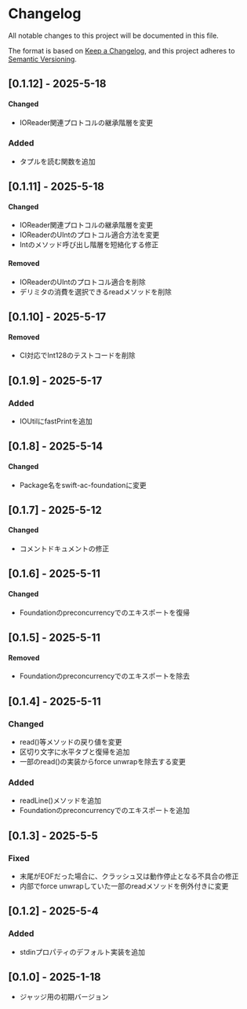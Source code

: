 # Changelog

All notable changes to this project will be documented in this file.

The format is based on [Keep a Changelog](https://keepachangelog.com/en/1.0.0/),
and this project adheres to [Semantic Versioning](https://semver.org/spec/v2.0.0.html).

## [0.1.12] - 2025-5-18
#### Changed
- IOReader関連プロトコルの継承階層を変更
### Added
- タプルを読む関数を追加

## [0.1.11] - 2025-5-18
#### Changed
- IOReader関連プロトコルの継承階層を変更
- IOReaderのUIntのプロトコル適合方法を変更
- Intのメソッド呼び出し階層を短絡化する修正
#### Removed
- IOReaderのUIntのプロトコル適合を削除
- デリミタの消費を選択できるreadメソッドを削除

## [0.1.10] - 2025-5-17
#### Removed
- CI対応でInt128のテストコードを削除

## [0.1.9] - 2025-5-17
### Added
- IOUtilにfastPrintを追加

## [0.1.8] - 2025-5-14
#### Changed
- Package名をswift-ac-foundationに変更

## [0.1.7] - 2025-5-12
#### Changed
- コメントドキュメントの修正

## [0.1.6] - 2025-5-11
#### Changed
- Foundationのpreconcurrencyでのエキスポートを復帰

## [0.1.5] - 2025-5-11
#### Removed
- Foundationのpreconcurrencyでのエキスポートを除去

## [0.1.4] - 2025-5-11
### Changed
- read()等メソッドの戻り値を変更
- 区切り文字に水平タブと復帰を追加
- 一部のread()の実装からforce unwrapを除去する変更
### Added
- readLine()メソッドを追加
- Foundationのpreconcurrencyでのエキスポートを追加

## [0.1.3] - 2025-5-5
### Fixed
- 末尾がEOFだった場合に、クラッシュ又は動作停止となる不具合の修正
- 内部でforce unwrapしていた一部のreadメソッドを例外付きに変更

## [0.1.2] - 2025-5-4
### Added
- stdinプロパティのデフォルト実装を追加

## [0.1.0] - 2025-1-18
- ジャッジ用の初期バージョン
